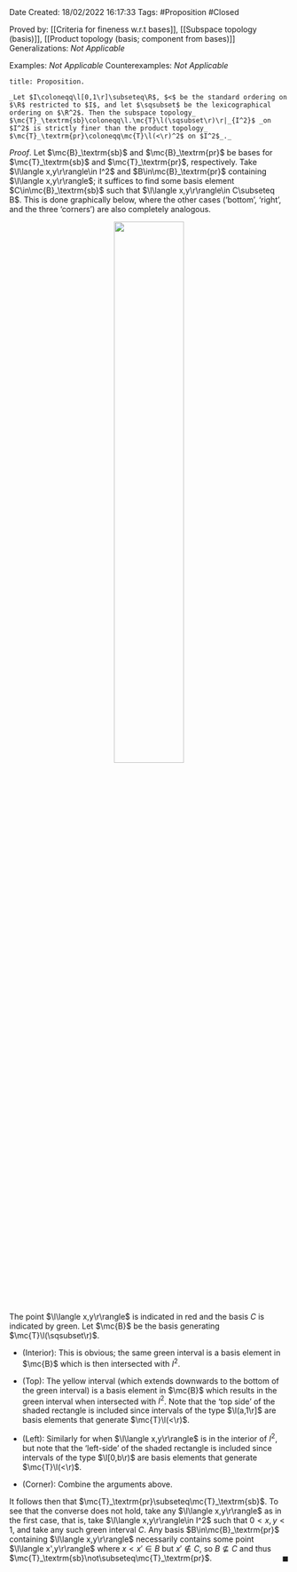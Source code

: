 <br />
<br />

Date Created: 18/02/2022 16:17:33
Tags: #Proposition #Closed 

Proved by: [[Criteria for fineness w.r.t bases]], [[Subspace topology (basis)]], [[Product topology (basis; component from bases)]]
Generalizations: _Not Applicable_

Examples: _Not Applicable_
Counterexamples: _Not Applicable_

``` ad-Proposition
title: Proposition.

_Let $I\coloneqq\l[0,1\r]\subseteq\R$, $<$ be the standard ordering on $\R$ restricted to $I$, and let $\sqsubset$ be the lexicographical ordering on $\R^2$. Then the subspace topology_ $\mc{T}_\textrm{sb}\coloneqq\l.\mc{T}\l(\sqsubset\r)\r|_{I^2}$ _on $I^2$ is strictly finer than the product topology_ $\mc{T}_\textrm{pr}\coloneqq\mc{T}\l(<\r)^2$ on $I^2$_._

```

_Proof_. Let $\mc{B}_\textrm{sb}$ and $\mc{B}_\textrm{pr}$ be bases for $\mc{T}_\textrm{sb}$ and $\mc{T}_\textrm{pr}$, respectively. Take $\l\langle x,y\r\rangle\in I^2$ and $B\in\mc{B}_\textrm{pr}$ containing $\l\langle x,y\r\rangle$; it suffices to find some basis element $C\in\mc{B}_\textrm{sb}$ such that $\l\langle x,y\r\rangle\in C\subseteq B$. This is done graphically below, where the other cases ($\textrm{`}$bottom$\textrm{'}$, $\textrm{`}$right$\textrm{'}$, and the three $\textrm{`}$corners$\textrm{'}$) are also completely analogous.

<center><img src="https://raw.githubusercontent.com/zhaoshenzhai/MathWiki/master/Images/18-02-2022_2156/image.svg", width=50%></center>

The point $\l\langle x,y\r\rangle$ is indicated in red and the basis $C$ is indicated by green. Let $\mc{B}$ be the basis generating $\mc{T}\l(\sqsubset\r)$.

* (Interior): This is obvious; the same green interval is a basis element in $\mc{B}$ which is then intersected with $I^2$.

* (Top): The yellow interval (which extends downwards to the bottom of the green interval) is a basis element in $\mc{B}$ which results in the green interval when intersected with $I^2$. Note that the $\textrm{`}$top side$\textrm{'}$ of the shaded rectangle is included since intervals of the type $\l(a,1\r]$ are basis elements that generate $\mc{T}\l(<\r)$.
* (Left): Similarly for when $\l\langle x,y\r\rangle$ is in the interior of $I^2$, but note that the $\textrm{`}$left-side$\textrm{'}$ of the shaded rectangle is included since intervals of the type $\l[0,b\r)$ are basis elements that generate $\mc{T}\l(<\r)$.
* (Corner): Combine the arguments above.

It follows then that $\mc{T}_\textrm{pr}\subseteq\mc{T}_\textrm{sb}$. To see that the converse does not hold, take any $\l\langle x,y\r\rangle$ as in the first case, that is, take $\l\langle x,y\r\rangle\in I^2$ such that $0<x,y<1$, and take any such green interval $C$. Any basis $B\in\mc{B}_\textrm{pr}$ containing $\l\langle x,y\r\rangle$ necessarily contains some point $\l\langle x',y\r\rangle$ where $x<x'\in B$ but $x'\not\in C$, so $B\not\subseteq C$ and thus $\mc{T}_\textrm{sb}\not\subseteq\mc{T}_\textrm{pr}$.<span style="float:right;">$\blacksquare$</span>
